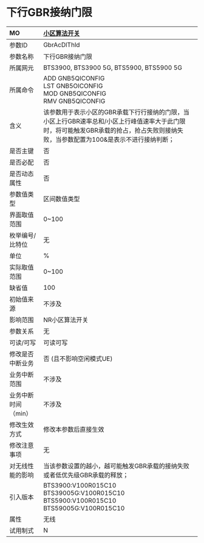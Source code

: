 # 下行GBR接纳门限<table><thread><tr><th align = "left">MO</th><th align = "left"><a href = "index.html#下行GBR接纳门限-8">小区算法开关</a></td></tr></thread><tbody><tr><td>参数ID</td><td>GbrAcDlThld</td></tr><tr><td>参数名称</td><td>下行GBR接纳门限</td></tr><tr><td>所属网元</td><td>BTS3900, BTS3900 5G, BTS5900, BTS5900 5G</td></tr><tr><td>所属命令</td><td>ADD GNB5QICONFIG<br>LST GNB5OICONFIG<br>MOD GNB5QICONFIG<br>RMV GNB5QICONFIG</td></tr><tr><td>含义</td><td>该参数用于表示小区的GBR承载下行行接纳的门限，当小区上行GBR速率总和/小区上行峰值速率大于此门限时，将可能触发GBR承载的抢占，抢占失败则接纳失败，当参数配置为100&是表示不进行接纳判断；</td></tr><tr><td>是否主键</td><td>否</td></tr><tr><td>是否必配</td><td>否</td></tr><tr><td>是否动态属性</td><td>否</td></tr><tr><td>参数值类型</td><td>区间数值类型</td></tr><tr><td>界面取值范围</td><td>0~100</td></tr><tr><td>枚举编号/比特位</td><td>无</td></tr><tr><td>单位</td><td>%</td></tr><tr><td>实际取值范围</td><td>0~100</td></tr><tr><td>缺省值</td><td>100</td></tr><tr><td>初始值来源</td><td>不涉及</td></tr><tr><td>影响范围</td><td>NR小区算法开关</td></tr><tr><td>参数关系</td><td>无</td></tr><tr><td>可读/可写</td><td>可读可写</td></tr><tr><td>修改是否中断业务</td><td>否 (且不影响空闲模式UE)</td></tr><tr><td>业务中断范围</td><td>不涉及</td></tr><tr><td>业务中断时间（min）</td><td>不涉及</td></tr><tr><td>修改生效方式</td><td>修改本参数后直接生效</td></tr><tr><td>修改注意事项</td><td>无</td></tr><tr><td>对无线性能的影响</td><td>当该参数设置的越小，越可能触发GBR承载的接纳失败或者低优先级GBR承载的释放；</td></tr><tr><td>引入版本</td><td>BTS3900:V100R015C10<br>BTS39005G:V100R015C10<br>BTS5900:V100R015C10<br>BTS59005G:V100R015C10</td></tr><tr><td>属性</td><td>无线</td></tr><tr><td>试用制式</td><td>N</td></tr></tbody></table>